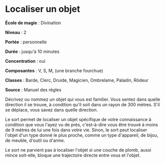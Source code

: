 # Localiser un objet

**École de magie** : Divination

**Niveau** : 2

**Portée** : personnelle

**Durée** : jusqu'à 10 minutes

**Concentration** : oui

**Composantes** : V, S, M, (une branche fourchue)

**Classes** : Barde, Clerc, Druide, Magicien, Ombrelame, Paladin, Rôdeur

**Source** : Manuel des règles

Décrivez ou nommez un objet qui vous est familier. Vous sentez dans quelle direction il se trouve, à condition qu'il soit dans un rayon de 300 mètres. S'il se déplace, vous savez dans quelle direction.

Le sort permet de localiser un objet spécifique de votre connaissance à condition que vous l'ayez vu de près, c'est-à-dire vous être trouvé à moins de 9 mètres de lui une fois dans votre vie. Sinon, le sort peut localiser l'objet d'un type donné le plus proche, comme un type d'appareil, de bijou, de meuble, d'outil ou d'arme.

Le sort ne parvient pas à localiser l'objet si une couche de plomb, aussi mince soit-elle, bloque une trajectoire directe entre vous et l'objet.

